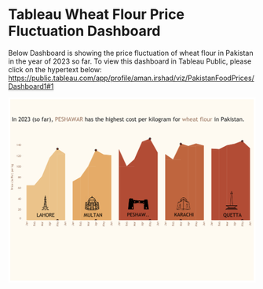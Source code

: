 # Tableau Wheat Flour Price Fluctuation Dashboard

Below Dashboard is showing the price fluctuation of wheat flour in Pakistan in the year of 2023 so far. To view this dashboard in Tableau Public, please click on the hypertext below:
https://public.tableau.com/app/profile/aman.irshad/viz/PakistanFoodPrices/Dashboard1#1

<img src="WheatPriceDashboard.png" alt="SS 1"/>
